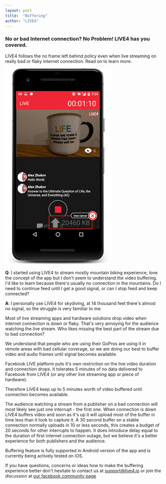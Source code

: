 ```yaml
---
layout: post
title:  "Buffering"
author: "LIVE4"
---
```


### No or bad Internet connection? No Problem! LIVE4 has you covered.

LIVE4 follows the no frame left behind policy even when live streaming on really bad or flaky internet connection. Read on to learn more.

![data upload](/assets/android_data_upload_framed_small.jpg)

**Q**: I started using LIVE4 to stream mostly mountain biking experience, love the concept of the app but I don't seem to understand the video buffering. I'd like to learn because there's usually no connection in the mountains.
Do I need to continue feed until I get a good signal, or can I stop feed and keep connected? 
 
**A**: I personally use LIVE4 for skydiving, at 14 thousand feet there's  almost no signal, so the struggle is very familiar to me.

Most of live streaming apps and hardware solutions drop video when internet connection is down or flaky.
That's very annoying for the audience watching the live stream. 
Who likes missing the best part of the stream due to bad connection?

We understand that people who are using their GoPros are using it in remote areas with bad cellular coverage,
so we are doing our best to buffer video and audio frames until signal becomes available. 

Facebook LIVE platform puts it's own restriction on the live video duration and connection drops. 
It tolerates 5 minutes of no data delivered to Facebook from LIVE4 (or any other live streaming app or piece of hardware). 

Therefore LIVE4 keep up to 5 minutes worth of video buffered until connection becomes available.

The audience watching a stream from a publisher on a bad connection will most likely see just one interrupt - the first one. 
When connection is down LIVE4 buffers video and soon as it's up it will upload most of the buffer in time less than it took to capture it. 
A 30 second buffer on a stable connection normally uploads in 10 or less seconds, this creates a budget of 20 seconds for other interrupts to happen.
It does introduce delay equal to the duration of first internet connection outage, but we believe it's a better experience for both publishers and the audience.

Buffering feature is fully supported in Android version of the app and is currently being actively tested on iOS.

If you have questions, concerns or ideas how to make the buffering experience better don't hesitate to contact us at [support@live4.io](mailto:support@live4.io) or join the discussion at [our facebook community page](https://facebook.com/LIVE4GoPro/)